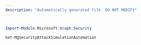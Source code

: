 ```yaml
---
description: "Automatically generated file. DO NOT MODIFY"
---
```


```powershell

Import-Module Microsoft.Graph.Security

Get-MgSecurityAttackSimulationAutomation

```